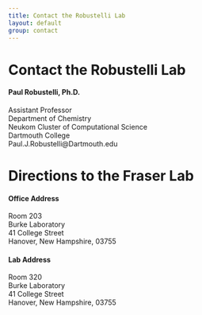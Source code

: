 ```yaml
---
title: Contact the Robustelli Lab
layout: default
group: contact
---
```


# Contact the Robustelli Lab

<div class="col-md-4">

  <h4>Paul Robustelli, Ph.D.</h4>
  Assistant Professor  <br>
  Department of Chemistry  <br>
  Neukom Cluster of Computational Science <br>
  Dartmouth College   <br>
  Paul.J.Robustelli@Dartmouth.edu <br>
 
# Directions to the Fraser Lab

<div class="row">

<div class="col-md-4">

<h4>Office Address</h4>

Room 203 <br>
Burke Laboratory  <br>
41 College Street <br>
Hanover, New Hampshire, 03755 <br>

</div>

<div class="col-md-4">

<h4>Lab Address</h4>

Room 320 <br>
Burke Laboratory  <br>
41 College Street <br>
Hanover, New Hampshire, 03755 <br>

</div>

</div>

